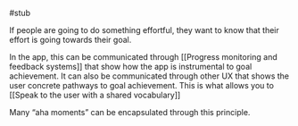 #stub 

If people are going to do something effortful, they want to know that their effort is going towards their goal.

In the app, this can be communicated through [[Progress monitoring and feedback systems]] that show how the app is instrumental to goal achievement. It can also be communicated through other UX that shows the user concrete pathways to goal achievement. This is what allows you to [[Speak to the user with a shared vocabulary]]

Many “aha moments” can be encapsulated through this principle.